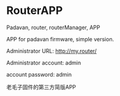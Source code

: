 # RouterAPP
Padavan, router, routerManager, APP

APP for padavan firmware, simple version.

Administrator URL: http://my.router/

Administrator account: admin

account password: admin

老毛子固件的第三方简版APP
